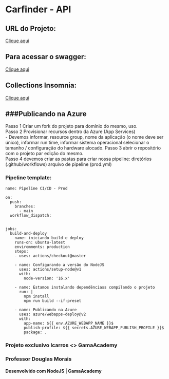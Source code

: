 # Carfinder - API

## URL do Projeto:
[Clique aqui](https://carfinder-api.herokuapp.com/)

## Para acessar o swagger:
[Clique aqui](https://carfinder-api.herokuapp.com/swagger/)

## Collections Insomnia:
[Clique aqui](Insomnia_2022-07-04.yaml)


###Publicando na Azure
------------------------------------------

Passo 1 Criar um fork do projeto para domínio do mesmo, uso.  <br>
Passo 2 Provisionar recursos dentro da Azure (App Services)  <br>
    - Devemos informar, resource group, nome da aplicação (o nome deve ser único), informar run time, informar sistema operacional selecionar o tamanho / configuração do hardware alocado.
Passo 3 abrir o repositório com o projeto par edição do mesmo.   <br>
Passo 4 devemos criar as pastas para criar nossa pipeline: diretórios (.github/workflows) arquivo de pipeline (prod.yml)   <br>


### Pipeline template:

```
name: Pipeline CI/CD - Prod

on:
  push:
    branches:
      - main
  workflow_dispatch:


jobs:
  build-and-deploy
    name: iniciando build e deploy
    runs-on: ubuntu-latest
    enviromments: production
    steps:
    - uses: actions/checkout@master
    
    - name: Configurando a versão do NodeJS
      uses: actions/setup-node@v1
      with: 
        node-version: '16.x'
    
    - name: Estamos instalando dependênciass compilando o projeto
      run: |
        npm install
        npm run build --if-preset
    
    - name: Publicando na Azure
      uses: azure/webapps-deploy@v2
      with:
        app-name: ${{ env.AZURE_WEBAPP_NAME }}$ 
        publish-profile: ${{ secrets.AZURE_WEBAPP_PUBLISH_PROFILE }}$
        package: .
```






### Projeto exclusivo Icarros <> GamaAcademy

### Professor Douglas Morais
#### Desenvolvido com NodeJS | GamaAcademy